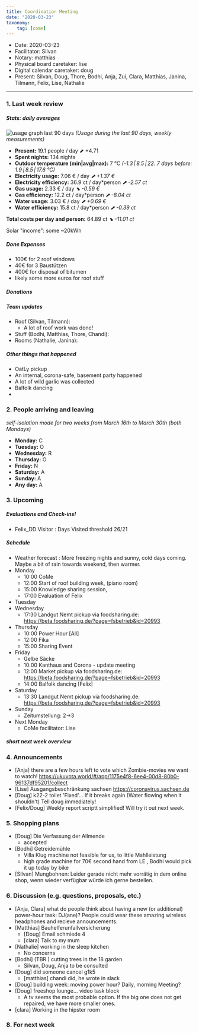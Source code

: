 ```yaml
---
title: Coordination Meeting
date: "2020-03-23"
taxonomy:
    tag: [come]
---
```


<!--
Hello facilitator/notary! Thank you for your services. Here is some advice for facilitating coordination meetings:
  - Prepare the meeting a bit beforehand (find out about evaluations, gas, electricity and water usages, waste collections, income, scheduled events). You can ask others to assist you.
  - Notify people 10 minutes before the meeting starts. (Watching the clock is not super fun, people will be grateful if you do it for them.)
  - Start at 10:00 sharp, or earlier if everyone is there. (Waiting is time-wasting, be a time-saver!)
  - If you don't want to take notes yourself ask someone else to take care of that. (This pad can easily be used to read from and write in simultaneously.)
  - Go through the ordered points in order, even if nothing has changed. (They are arranged to try and get the most relevant information to most people.)
  - Feel welcome to moderate conversation if off-topic or too detailed. (Are listeners interested? Are speakers satisfied? Can you identify a sub-group?)
  - Try to finish the meeting before 11:00. (There is always more to talk about and it's important for people to know that CoMes don't take forever.)
  - Leave the room once the meeting has ended. (This sends a clear signal to everyone else that they can also leave and get on with their day.)
  - Take care that the meeting minutes will be put to kanthaus.online. (If you don't know how to do it, ask someone to help you with it. But do it today!) 
  - Maybe these notes helps you to do it by your own: Github-Link: https://github.com/kanthaus/kanthaus.online/tree/master/user/pages/40.governance/90.minutes Steps: 1) Click "Create new file" 2) Type as Name "year-months-day_CoMe/item.md" example: 2020-03-02_CoMe/item.md 3) Copy CoMe-minutes from the "Bearbeiten Modus" (black window) 4) Click "Commit changes" That´s it! After a few minutes the CoMe-minutes should appear on the website.     
  - As soon as the minutes are online, post the link to the #Kanthaus channel on slack and empty the pad from all irrelevant things and get it ready for the next facilitator. (Only keep regular events such as CoMe, power hour, regular food pickups and such. Move the counter figures from 'last 7 days' to '7 days before that' and adjust the date to next week.)
  - Instead of clearing the pad, you can copy over the template (https://codi.kanthaus.online/come-template) - but make sure the template is up-to-date. Also, keep everything that's relevant for next week.
  - Have fun!
-->
- Date: 2020-03-23
- Facilitator: Silvan
- Notary: matthias
- Physical board caretaker: lise
- Digital calendar caretaker: doug
- Present: Silvan, Doug, Thore, Bodhi, Anja, Zui, Clara, Matthias, Janina, Tilmann, Felix, Lise, Nathalie
----

<!-- 0. Minute of silence -->

### 1. Last week review

##### Stats: daily averages
<!-- Read counters in heating room and append to water.csv in https://cloud.kanthaus.online/f/146415, update the residence record (https://gitlab.com/kanthaus/kanthaus-private/blob/master/residenceRecord.csv) otherwise the script will complain -->
<!-- press the play button on https://gitlab.com/kanthaus/kanthaus-governance/pipeline_schedules and it will print to 
#kanthaus-residence -->

<!-- Facilitator: you can invite somebody to present the stats! -->
![usage graph last 90 days](https://codi.kanthaus.online/uploads/upload_dee7426a7895e931ef4a2953eb3e308c.png)
  *(Usage during the last 90 days, weekly measurements)*

- **Present:** 19.1 people / day ⬈ +4.71
- **Spent nights:** 134 nights
- **Outdoor temperature (min|avg|max):** 7 °C _(-1.3 | 8.5 | 22. 7 days before: 1.9 | 8.5 | 17.6 °C)_
- **Electricity usage:** 7.06 € / day _⬈ +1.37 €_
- **Electricity efficiency:** 36.9 ct / day*person _⬈ -2.57 ct_
- **Gas usage:** 2.33 € / day _⬊ -0.59 €_
- **Gas efficiency:** 12.2 ct / day*person _⬈ -8.04 ct_
- **Water usage:** 3.03 € / day _⬈ +0.69 €_
- **Water efficiency:** 15.8 ct / day*person _⬈ -0.39 ct_

**Total costs per day and person:** 64.89 ct _⬊ -11.01 ct_

Solar "income": some ~20kWh


##### Done Expenses
<!-- Encourage people to enter their expenditures from Kanthaus money -->
- 100€ for 2 roof windows
- 40€ for 3 Baustützen
- 400€ for disposal of bitumen
- likely some more euros for roof stuff

##### Donations
<!-- Check the shoe in K20-0 (base is 20 €) and the donation box in the free shop in K22-0-3 -->

##### Team updates
<!-- Project managers from teams defined during the MCM should report 
about the current situation -->

- Roof (Silvan, Tilmann):
  - A lot of roof work was done!
- Stuff (Bodhi, Matthias, Thore, Chandi):
- Rooms (Nathalie, Janina):


##### Other things that happened
- OatLy pickup
- An internal, corona-safe, basement party happened
- A lot of wild garlic was collected
- Balfolk dancing
- 

### 2. People arriving and leaving

*self-isolation mode for two weeks from March 16th to March 30th (both Mondays)*

- **Monday:**     C
- **Tuesday:**    O
- **Wednesday:**  R
- **Thursday:**   O
- **Friday:**     N
- **Saturday:**   A
- **Sunday:**     A
- **Any day:**    A

### 3. Upcoming <!-- https://cloud.kanthaus.online/apps/calendar/ -->

##### Evaluations and Check-ins!
<!-- Avoid scheduling on Mondays to give evaluee, facilitator and participants time to prepare-->
- Felix_DD Visitor : Days Visited threshold 26/21

##### Schedule
- Weather forecast <!-- https://www.accuweather.com/en/de/wurzen/04808/weather-forecast/171287 -->: More freezing nights and sunny, cold days coming. Maybe a bit of rain towards weekend, then warmer.
- Monday
  - 10:00 CoMe
  - 12:00 Start of roof building week, (piano room) 
  - 15:00 Knowledge sharing session,  <!-- https://cloud.kanthaus.online/f/151678 -->
  - 17:00 Evaluation of Felix
- Tuesday
- Wednesday
  - 17:30 Landgut Nemt pickup via foodsharing.de: https://beta.foodsharing.de/?page=fsbetrieb&id=20993
- Thursday
  - 10:00 Power Hour [All]
  - 12:00 Fika
  - 15:00 Sharing Event
- Friday
  - Gelbe Säcke
  - 10:00 Kanthaus and Corona - update meeting
  - 12:00 Market pickup via foodsharing.de: https://beta.foodsharing.de/?page=fsbetrieb&id=20993
  - 14:00 Balfolk dancing [Felix]
- Saturday
  - 13:30 Landgut Nemt pickup via foodsharing.de: https://beta.foodsharing.de/?page=fsbetrieb&id=20993
- Sunday
  - Zeitumstellung: 2->3
- Next Monday
  - CoMe facilitator: Lise

<!-- forgot Evaluations? -->
##### short next week overview

### 4. Announcements
<!-- Were there any changes to governance? -->
- [Anja] there are a few hours left to vote which Zombie-movies we want to watch! https://ukuvota.world/#/app/1175e4f8-6ee4-00d8-80b0-96137df95201/collect
- [Lise] Ausgangsbeschränkung sachsen https://coronavirus.sachsen.de 
- [Doug] k22-2 toilet 'Fixed'... If it breaks again (Water flowing when it shouldn't) Tell doug immediately!
- [Felix/Doug] Weekly report scriptt simplified! Will try it out next week.

### 5. Shopping plans
- [Doug] Die Verfassung der Allmende
  - accepted
- [Bodhi] Getreidemühle
    - Villa Klug machine not feasible for us, to little Mahlleistung
    - high grade machine for 70€ second hand from LE , Bodhi would pick it up today by bike
- [Silvan] Mungbohnen: Leider gerade nicht mehr vorrätig in dem online shop, wenn wieder verfügbar würde ich gerne bestellen.

### 6. Discussion (e.g. questions, proposals, etc.)
<!-- Results to be copied on the physical board -->
- [Anja, Clara] what do people think about having a new (or additional) power-hour task: DJ(ane)? People could wear these amazing wireless headphones and recieve announcements.
- [Matthias] Bauhelferunfallversicherung
  - [Doug] Email schmiede 4
  - [clara] Talk to my mum
- [Nathalie] working in the sleep kitchen
  - No concerns
- [Bodhi] (TBR ) cutting trees in the 18 garden
  - Silvan, Doug, Anja to be consulted
- [Doug] did someone cancel g1k5
  - [matthias] chandi did, he wrote in slack
- [Doug] building week: moving power hour? Daily, morning Meeting?
- [Doug] freeshop lounge... video task block
  - A tv seems the most probable option. If the big one does not get repaired, we have more smaller ones.
- [clara] Working in the hipster room


### 8. For next week

